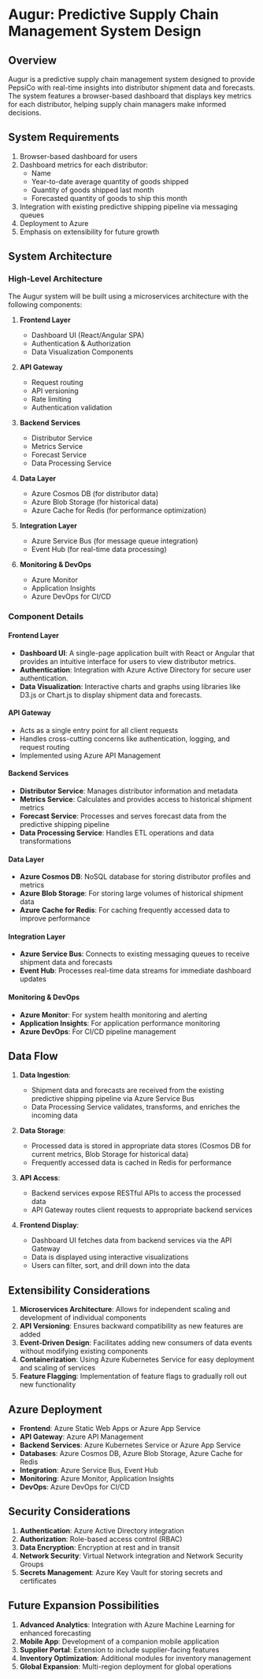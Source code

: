 # Augur: Predictive Supply Chain Management System Design

## Overview
Augur is a predictive supply chain management system designed to provide PepsiCo with real-time insights into distributor shipment data and forecasts. The system features a browser-based dashboard that displays key metrics for each distributor, helping supply chain managers make informed decisions.

## System Requirements

1. Browser-based dashboard for users
2. Dashboard metrics for each distributor:
   - Name
   - Year-to-date average quantity of goods shipped
   - Quantity of goods shipped last month
   - Forecasted quantity of goods to ship this month
3. Integration with existing predictive shipping pipeline via messaging queues
4. Deployment to Azure
5. Emphasis on extensibility for future growth

## System Architecture

### High-Level Architecture

The Augur system will be built using a microservices architecture with the following components:

1. **Frontend Layer**
   - Dashboard UI (React/Angular SPA)
   - Authentication & Authorization
   - Data Visualization Components

2. **API Gateway**
   - Request routing
   - API versioning
   - Rate limiting
   - Authentication validation

3. **Backend Services**
   - Distributor Service
   - Metrics Service
   - Forecast Service
   - Data Processing Service

4. **Data Layer**
   - Azure Cosmos DB (for distributor data)
   - Azure Blob Storage (for historical data)
   - Azure Cache for Redis (for performance optimization)

5. **Integration Layer**
   - Azure Service Bus (for message queue integration)
   - Event Hub (for real-time data processing)

6. **Monitoring & DevOps**
   - Azure Monitor
   - Application Insights
   - Azure DevOps for CI/CD

### Component Details

#### Frontend Layer
- **Dashboard UI**: A single-page application built with React or Angular that provides an intuitive interface for users to view distributor metrics.
- **Authentication**: Integration with Azure Active Directory for secure user authentication.
- **Data Visualization**: Interactive charts and graphs using libraries like D3.js or Chart.js to display shipment data and forecasts.

#### API Gateway
- Acts as a single entry point for all client requests
- Handles cross-cutting concerns like authentication, logging, and request routing
- Implemented using Azure API Management

#### Backend Services
- **Distributor Service**: Manages distributor information and metadata
- **Metrics Service**: Calculates and provides access to historical shipment metrics
- **Forecast Service**: Processes and serves forecast data from the predictive shipping pipeline
- **Data Processing Service**: Handles ETL operations and data transformations

#### Data Layer
- **Azure Cosmos DB**: NoSQL database for storing distributor profiles and metrics
- **Azure Blob Storage**: For storing large volumes of historical shipment data
- **Azure Cache for Redis**: For caching frequently accessed data to improve performance

#### Integration Layer
- **Azure Service Bus**: Connects to existing messaging queues to receive shipment data and forecasts
- **Event Hub**: Processes real-time data streams for immediate dashboard updates

#### Monitoring & DevOps
- **Azure Monitor**: For system health monitoring and alerting
- **Application Insights**: For application performance monitoring
- **Azure DevOps**: For CI/CD pipeline management

## Data Flow

1. **Data Ingestion**:
   - Shipment data and forecasts are received from the existing predictive shipping pipeline via Azure Service Bus
   - Data Processing Service validates, transforms, and enriches the incoming data

2. **Data Storage**:
   - Processed data is stored in appropriate data stores (Cosmos DB for current metrics, Blob Storage for historical data)
   - Frequently accessed data is cached in Redis for performance

3. **API Access**:
   - Backend services expose RESTful APIs to access the processed data
   - API Gateway routes client requests to appropriate backend services

4. **Frontend Display**:
   - Dashboard UI fetches data from backend services via the API Gateway
   - Data is displayed using interactive visualizations
   - Users can filter, sort, and drill down into the data

## Extensibility Considerations

1. **Microservices Architecture**: Allows for independent scaling and development of individual components
2. **API Versioning**: Ensures backward compatibility as new features are added
3. **Event-Driven Design**: Facilitates adding new consumers of data events without modifying existing components
4. **Containerization**: Using Azure Kubernetes Service for easy deployment and scaling of services
5. **Feature Flagging**: Implementation of feature flags to gradually roll out new functionality

## Azure Deployment

- **Frontend**: Azure Static Web Apps or Azure App Service
- **API Gateway**: Azure API Management
- **Backend Services**: Azure Kubernetes Service or Azure App Service
- **Databases**: Azure Cosmos DB, Azure Blob Storage, Azure Cache for Redis
- **Integration**: Azure Service Bus, Event Hub
- **Monitoring**: Azure Monitor, Application Insights
- **DevOps**: Azure DevOps for CI/CD

## Security Considerations

1. **Authentication**: Azure Active Directory integration
2. **Authorization**: Role-based access control (RBAC)
3. **Data Encryption**: Encryption at rest and in transit
4. **Network Security**: Virtual Network integration and Network Security Groups
5. **Secrets Management**: Azure Key Vault for storing secrets and certificates

## Future Expansion Possibilities

1. **Advanced Analytics**: Integration with Azure Machine Learning for enhanced forecasting
2. **Mobile App**: Development of a companion mobile application
3. **Supplier Portal**: Extension to include supplier-facing features
4. **Inventory Optimization**: Additional modules for inventory management
5. **Global Expansion**: Multi-region deployment for global operations